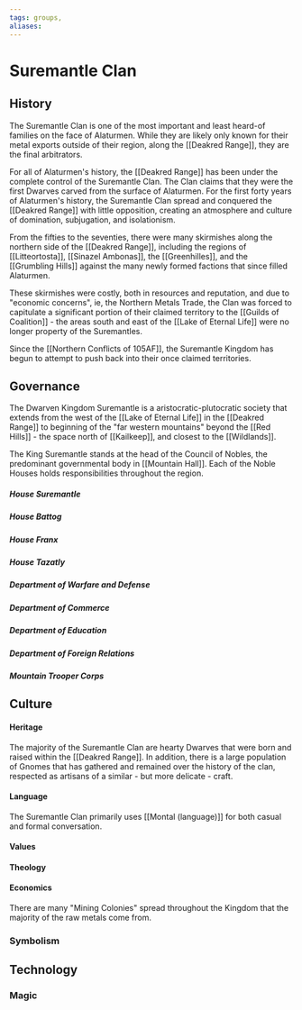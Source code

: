 ```yaml
---
tags: groups, 
aliases:
---
```


# Suremantle Clan
## History
The Suremantle Clan is one of the most important and least heard-of families on the face of Alaturmen. While they are likely only known for their metal exports outside of their region, along the [[Deakred Range]], they are the final arbitrators.

For all of Alaturmen's history, the [[Deakred Range]] has been under the complete control of the Suremantle Clan. The Clan claims that they were the first Dwarves carved from the surface of Alaturmen. For the first forty years of Alaturmen's history, the Suremantle Clan spread and conquered the [[Deakred Range]] with little opposition, creating an atmosphere and culture of domination, subjugation, and isolationism.

From the fifties to the seventies, there were many skirmishes along the northern side of the [[Deakred Range]], including the regions of [[Litteortosta]], [[Sinazel Ambonas]], the [[Greenhilles]], and the [[Grumbling Hills]] against the many newly formed factions that since filled Alaturmen. 

These skirmishes were costly, both in resources and reputation, and due to "economic concerns", ie, the Northern Metals Trade, the Clan was forced to capitulate a significant portion of their claimed territory to the [[Guilds of Coalition]] - the areas south and east of the [[Lake of Eternal Life]] were no longer property of the Suremantles. 

Since the [[Northern Conflicts of 105AF]], the Suremantle Kingdom has begun to attempt to push back into their once claimed territories.

## Governance
The Dwarven Kingdom Suremantle is a aristocratic-plutocratic society that extends from the west of the [[Lake of Eternal Life]] in the [[Deakred Range]] to beginning of the "far western mountains" beyond the [[Red Hills]] - the space north of [[Kailkeep]], and closest to the [[Wildlands]].

The King Suremantle stands at the head of the Council of Nobles, the predominant governmental body in [[Mountain Hall]]. Each of the Noble Houses holds responsibilities throughout the region.

##### House Suremantle
##### House Battog
##### House Franx
##### House Tazatly

##### Department of Warfare and Defense
##### Department of Commerce
##### Department of Education
##### Department of Foreign Relations
##### Mountain Trooper Corps



## Culture
#### Heritage
The majority of the Suremantle Clan are hearty Dwarves that were born and raised within the [[Deakred Range]]. In addition, there is a large population of Gnomes that has gathered and remained over the history of the clan, respected as artisans of a similar - but more delicate - craft.

#### Language
The Suremantle Clan primarily uses [[Montal (language)]] for both casual and formal conversation.

#### Values
#### Theology
#### Economics
There are many "Mining Colonies" spread throughout the Kingdom that the majority of the raw metals come from.
### Symbolism
## Technology
### Magic